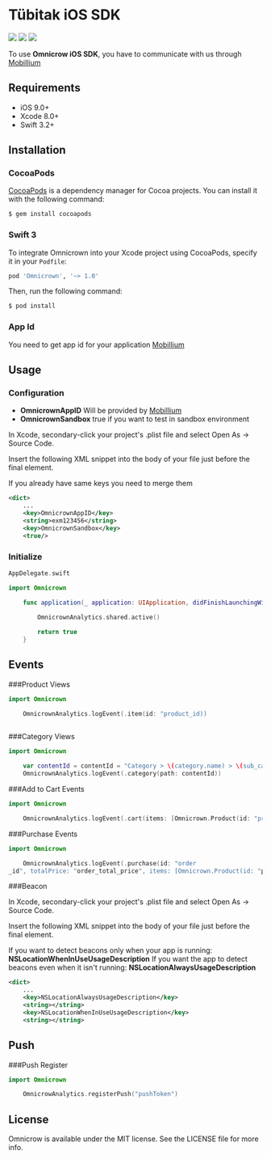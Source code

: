 # Tübitak iOS SDK


![](https://img.shields.io/badge/platform-ios-green.svg)
![](https://img.shields.io/badge/swift-3.2%2B-brightgreen.svg?style=flat)
![](https://img.shields.io/badge/Xcode-8.0+-red.svg)


To use **Omnicrow iOS SDK**, you have to communicate with us through [Mobillium](http://www.mobillium.com)


## Requirements

- iOS 9.0+
- Xcode 8.0+
- Swift 3.2+

## Installation

### CocoaPods
[CocoaPods](http://cocoapods.org) is a dependency manager for Cocoa projects. You can install it with the following command:

```bash
$ gem install cocoapods
```

### Swift 3

To integrate Omnicrown into your Xcode project using CocoaPods, specify it in your `Podfile`:

```ruby
pod 'Omnicrown', '~> 1.0'
```

Then, run the following command:

```bash
$ pod install
```
### App Id

You need to get app id for your application [Mobillium](http://www.mobillium.com)

## Usage

### Configuration


* **OmnicrownAppID** Will be provided by [Mobillium](http://www.mobillium.com)
* **OmnicrownSandbox** true if you want to test in sandbox environment


In Xcode, secondary-click your project's .plist file and select Open As -> Source Code.

Insert the following XML snippet into the body of your file just before the final </dict> element.

If you already have same keys you need to merge them

```xml
<dict>
	...
	<key>OmnicrownAppID</key>
	<string>exm123456</string>
	<key>OmnicrownSandbox</key>
	<true/>
```

### Initialize

```swift
AppDelegate.swift

import Omnicrown

    func application(_ application: UIApplication, didFinishLaunchingWithOptions launchOptions: [UIApplicationLaunchOptionsKey : Any]? = nil) -> Bool {
        
        OmnicrownAnalytics.shared.active()

        return true
    }

```

## Events
###Product Views

```swift
import Omnicrown

	OmnicrownAnalytics.logEvent(.item(id: "product_id))
	
```

###Category Views

```swift
import Omnicrown

	var contentId = contentId = "Category > \(category.name) > \(sub_category.name) > \("...")"
	OmnicrownAnalytics.logEvent(.category(path: contentId))

```

###Add to Cart Events

```swift
import Omnicrown

	OmnicrownAnalytics.logEvent(.cart(items: [Omnicrown.Product(id: "product_id, quantity: "product_quantity", price: "product_price)]))

```

###Purchase Events

```swift
import Omnicrown

	OmnicrownAnalytics.logEvent(.purchase(id: "order
_id", totalPrice: "order_total_price", items: [Omnicrown.Product(id: "product_id", quantity: "product_quantity", price: "product_price")]))

```

###Beacon


In Xcode, secondary-click your project's .plist file and select Open As -> Source Code.

Insert the following XML snippet into the body of your file just before the final </dict> element.

If you want to detect beacons only when your app is running: **NSLocationWhenInUseUsageDescription**
If you want the app to detect beacons even when it isn't running: **NSLocationAlwaysUsageDescription**

```xml
<dict>
	...
	<key>NSLocationAlwaysUsageDescription</key>
	<string></string>
	<key>NSLocationWhenInUseUsageDescription</key>
	<string></string>
```

## Push
###Push Register

```swift
import Omnicrown

	OmnicrowAnalytics.registerPush("pushToken")

```

## License

Omnicrow is available under the MIT license. See the LICENSE file for more info.